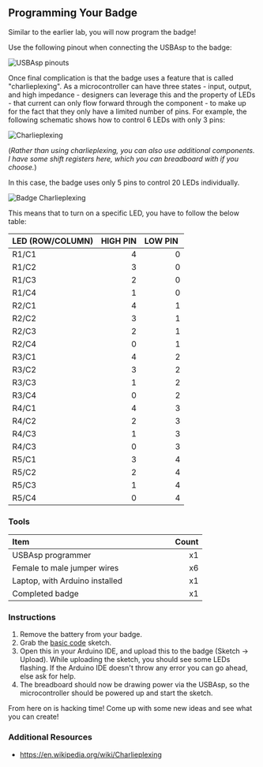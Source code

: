 ## Programming Your Badge

Similar to the earlier lab, you will now program the badge!

Use the following pinout when connecting the USBAsp to the badge:

![USBAsp pinouts](https://raw.githubusercontent.com/kiwicon-badge/badge/master/lab-06/images/badge_pinout.png)

Once final complication is that the badge uses a feature that is called "charlieplexing". As a microcontroller can have three states - input, output, and high impedance - designers can leverage this and the property of LEDs - that current can only flow forward through the component - to make up for the fact that they only have a limited number of pins. For example, the following schematic shows how to control 6 LEDs with only 3 pins:

![Charlieplexing](https://raw.githubusercontent.com/kiwicon-badge/badge/master/lab-06/images/6with3.png)

(*Rather than using charlieplexing, you can also use additional components. I have some shift registers here, which you can breadboard with if you choose.*)

In this case, the badge uses only 5 pins to control 20 LEDs individually.

![Badge Charlieplexing](https://raw.githubusercontent.com/kiwicon-badge/badge/master/lab-06/images/charlieplexing.png)

This means that to turn on a specific LED, you have to follow the below table:

| LED (ROW/COLUMN) | HIGH PIN | LOW PIN&nbsp; |
| ------|--:|--:|
| R1/C1 | 4 | 0 |
| R1/C2 | 3 | 0 |
| R1/C3 | 2 | 0 |
| R1/C4 | 1 | 0 |
| R2/C1 | 4 | 1 |
| R2/C2 | 3 | 1 |
| R2/C3 | 2 | 1 |
| R2/C4 | 0 | 1 |
| R3/C1 | 4 | 2 |
| R3/C2 | 3 | 2 |
| R3/C3 | 1 | 2 |
| R3/C4 | 0 | 2 |
| R4/C1 | 4 | 3 |
| R4/C2 | 2 | 3 |
| R4/C3 | 1 | 3 |
| R4/C3 | 0 | 3 |
| R5/C1 | 3 | 4 |
| R5/C2 | 2 | 4 |
| R5/C3 | 1 | 4 |
| R5/C4 | 0 | 4 |

### Tools

| Item &nbsp; &nbsp; &nbsp; &nbsp; &nbsp; &nbsp; &nbsp; &nbsp; &nbsp; &nbsp; &nbsp; &nbsp; &nbsp; &nbsp; &nbsp;&nbsp; &nbsp; &nbsp; &nbsp; &nbsp; &nbsp; &nbsp; &nbsp; &nbsp; &nbsp; &nbsp; &nbsp; &nbsp; &nbsp; | &nbsp; &nbsp; &nbsp; &nbsp; Count |
| --------------------------------- |-------:|
| USBAsp programmer                 |     x1 |
| Female to male jumper wires       |     x6 |
| Laptop, with Arduino installed    |     x1 |
| Completed badge                   |     x1 |

### Instructions

1. Remove the battery from your badge.
2. Grab the [basic code](https://raw.githubusercontent.com/kiwicon-badge/badge/master/lab-03/files/attiny13a_blink.ino) sketch.
3. Open this in your Arduino IDE, and upload this to the badge (Sketch -> Upload). While uploading the sketch, you should see some LEDs flashing. If the Arduino IDE doesn't throw any error you can go ahead, else ask for help.
4. The breadboard should now be drawing power via the USBAsp, so the microcontroller should be powered up and start the sketch.

From here on is hacking time! Come up with some new ideas and see what you can create!

### Additional Resources
+ https://en.wikipedia.org/wiki/Charlieplexing
